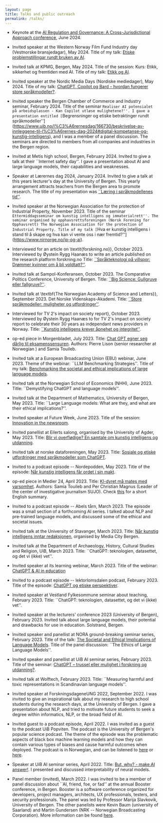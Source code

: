 ```yaml
---
layout: page
title: Talks and public outreach
permalink: /talks/
---
```


- Keynote at the [AI Regulation and Governance: A Cross-Jurisdictional Approach conference](https://www.jus.uio.no/ifp/english/research/projects/nrccl/viros/events/conferences/ai-regulation-and-governance-2024.html), June 2024.
 
- Invited speaker at the Western Norway Film Fund Industry day (Vestnorske bransjedagar), May 2024.
Title of my talk: [Etiske problemstillingar rundt bruken av AI](https://vestnorskfilm.no/nyheter/no/program-vestnorske-bransjedagar-2024).

- Invited talk at KPMG, Bergen, May 2024.
Title of the session: Kurs: Etikk, sikkerhet og fremtiden med AI.
Title of my talk: [Etikk og AI](https://srf.no/arrangement/srf-kurs-etikk-sikkerhet-og-fremtiden-med-ai).

- Invited speaker at the Nordic Media Days (Nordiske mediedager), May 2024.
Title of my talk: [ChatGPT, Copilot og Bard – hvordan fungerer store språkmodeller?](https://nordiskemediedager.no/sesjoner/slik-fungerer-store-sprakmodeller).

- Invited speaker the Bergen Chamber of Commerce and Industry seminar, February 2024.
Title of the seminar ``Realiser AI potensialet på arbeidsplassen - Kan Copilot utløse mulighetene?''. I gave a presentation entitled [``Begrensninger og etiske betraktinger rundt språkmodeller''](https://www.uib.no/l%C3%A6rernesdag/166730/beskrivelse-av-innleggene-til-l%C3%A6rernes-dag-2024#digital-kompetanse-og-kunstig-intelligens),  and  I was a member of a panel discussion. The seminars are directed to members from all companies and industries in the Bergen region.

- Invited at Metis high school, Bergen, February 2024.
Invited to give a talk at their ``Internet safety day''. I gave a presentation about AI and large language models, their capabilities and weaknesses.

- Speaker at Lærernes dag 2024, January 2024.
Invited to give a talk at this years lecturer's day at the University of Bergen. This yearly arrangement attracts teachers from the Bergen area to promote research. The title of my presentation was [``Læring i språkmodellenes tid''](https://www.bergen-chamber.no/arrangementer/realiser-ai-potensiale-paa-arbeidsplassen-kan-copilot-utloese-mulighetene/program).

- Invited speaker at the Norwegian Association for the protection of Industrial Property, November 2023.
Title of the seminar ``Ettermiddagsseminar om kunstig intelligens og immaterialrett''. The seminar organised by opphavsrettsforeningen (Norsk Forening for Opphavsrett) The Norwegian Association for the protection of Industrial Property.
Title of my talk [``Hva er kunstig intelligens i stand til å skape og hva kan vi vente oss i nær fremtid?''](https://www.nirnorge.no/ip-og-ai).

- Interviewed for an article on \textit{forskning.no}}, October 2023.
Interviewed by Øystein Rygg Haanæs to write an article published on the research platform forskning.no
Title: [``Språkteknologi på villspor: Drømmer kvinner om å bli voldtatt?''](https://forskning.no/kjonn-og-samfunn-kunstig-intelligens-partner/sprakteknologi-pa-villspor-drommer-kvinner-om-a-bli-voldtatt/2267951).

- Invited talk at Sampol-Konferansen, October 2023.
The Comparative Politics Conference, University of Bergen.
Title: [``Big Science: Gullgruve eller fallgruve?''](https://sampolkonferansen.no/about).

- Invited talk at \textbf{The Norwegian Academy of Science and Letters}}, September 2023.
Det Norske Videnskaps-Akademi.
Title: [``Store språkmodeller: muligheter og utfordringer''](https://dnva.no/detskjer/2023/04/kunstig-intelligens-chatgpt-hvor-star-vi-hvor-gar-vi).

- Interviewed for TV 2's impact on society report}, October 2023.
Interviewed by Øystein Rygg Haanæs to for TV 2's impact on society report to celebrate their 30 years as independant news providers in Norway.
Title: [``Kunstig intelligens krever åpnehet og integritet''](https://cdn.sanity.io/files/3145n0ft/production/4166f0c75fc648b4a57bd79dcc518606d9387676.pdf).

- op-ed piece in Morgenbladet, July 2023.
Title: [Chat GPT egner seg dårlig til eksamenssensuren](https://www.morgenbladet.no/ideer/debatt/2023/07/14/chat-gpt-og-akademisk-redelighet/).
Authors: Pierre Lison (senior researcher at Norwegian ) and Samia Touileb.

- Invited talk at a European Broadcasting Union (EBU) webinar, June 2023. 
Theme of the webinar: ``LLM Benchmarking Strategies''. 
Title of my talk: [Benchmarking the societal and ethical implications of large language models](https://tech.ebu.ch/events/2023/webinar_llm_benchmarking).

- Invited talk at the Norwegian School of Economics (NHH), June 2023.
Title: ``Demystifying ChatGPT and language models''.

- Invited talk at the Department of Mathematics, University of Bergen, May 2023.
Title: ``Large Language models: What are they, and what are their ethical implications?''. 
    
- Invited speaker at Future Week, June 2023.
Title of the session: [Innovation in the newsroom](https://mediacitybergen.no/futureweek/program/day-1/).
    
- Invited panellist at Eilerts salong, organised by the University of Agder, May 2023.
Title: [Blir vi overflødige? En samtale om kunstig intelligens og utdanning](https://www.uia.no/om-uia/fakultet/fakultet-for-samfunnsvitenskap/eilerts-salong/aktuelt-eilerts-salong/blir-vi-overfloedige-en-samtale-om-kunstig-intelligens-og-utdanning).

- Invited talk at norske dataforeningen, May 2023.
Title: [Sosiale og etiske utfordringer med språkmodeller som ChatGPT](https://www.dataforeningen.no/arrangement/chatgpt-pa-norsk/).
    
- Invited to a podcast episode -- Nordepodden, May 2023. 
Title of the episode: [Når kunstig intelligens får ordet i sin makt](https://open.spotify.com/episode/72wihr9ZXYd63im2QBCvCe).
    
- op-ed piece in Medier 24, April 2023.
Title: [KI-dyret må mates med varsomhet](https://m24.no/ai-chatgpt-debatt/ki-dyret-ma-mates-med-varsomhet/604440). 
Authors: Samia Touileb and Per Christian Magnus (Leader of the  center of investigative journalism SUJO). 
Check [this](https://www.uib.no/en/infomedia/161980/careful-feeding-ai-beast) for a short English summary. 

- Invited to a podcast episode -- Abels tårn, March 2023.
The episode was a small section of a forthcoming AI series. I talked about NLP and pre-trained language models, and discussed some of the ethical and societal issues.
    
- Invited talk at the University of Stavanger, March 2023.
Title: [Når kunstig intelligens inntar redaksjonen](https://app.checkin.no/event/55484/kristisk-blikk-pa-chatgpt-og-ai-generert-innhold), organised by Media City Bergen.
    
- Invited talk at the Department of Archaeology, History, Cultural Studies and Religion, UiB, March 2023.
Title: ``ChatGPT: teknologien, datasettet, og det vi (ikke) vet''.
    
- Invited speaker at its learning webinar, March 2023.
 Title of the webinar: [ChatGPT \& AI in education](https://info.itslearning.com/global/chatgpt-panel)
    
- Invited to a podcast episode -- lektorlomsdalen podcast, February 2023.
Title of the episode: [ChatGPT og etiske perspektiver](https://lektorlomsdalen.no/2023/04/ll-493-samia-touileb-om-chatgpt-og-etiske-perspektiver/).

- Invited speaker at Vestland Fylkesommune seminar about teaching, February 2023.
Title: ``ChatGPT: teknologien, datasettet, og det vi (ikke) vet''.
    
- Invited speaker at the lecturers' conference 2023 (University of Bergen), February 2023. 
Invited talk about large language models, their potential and drawbacks for use in education. Solstrand, Bergen.
    
- Invited speaker and panellist at NORA ground-breaking seminar series, February 2023.
Title of the talk: [The Societal and Ethical Implications of Language Models](https://www.nora.ai/events/cutting-edge-ai-large-language-models.html). Title of the panel discussion: ``The Ethics of Large Language Models''.
    
- Invited speaker and panellist at UiB AI seminar series, February 2023.
Title of the seminar: [ChatGPT – trussel eller mulighet i forskning og utdanning?](https://www.uib.no/ai/160136/fullsatt-aula-p%C3%A5-uib-ai-seminar-om-chatgpt).
    
- Invited talk at Wolftech, February 2023.
Title: ``Measuring harmful and toxic representations in Scandinavian language models''.
    
- Invited speaker at ForskningsdageneUNG 2022, September 2022.
I was invited to give an inspirational talk about my research to high school students during the research days, at the University of Bergen. I gave a presentation about NLP, and tried to motivate future students to seek a degree within informatics, NLP, or the broad field of AI.
    
- Invited guest to a podcast episode, April 2022.
I was invited as a guest to the podcast UiB Popviten. The podcast is the University of Bergen's popular science podcast. The theme of the episode was the problematic aspects of black box machine learning models and how they can contain various types of biases and cause harmful outcomes when deployed. The podcast is in Norwegian, and can be listened to [here](https://www.uib.no/aktuelt/153343/n\%C3\%A5r-ai-er-en-drittsekk) or [here](https://uibpopviten.podbean.com/e/nar-ai-er-en-drittsekk/).
    
- Speaker at UiB AI seminar series, April 2022.
Title: [But, why? - make AI answer!](https://www.uib.no/en/ai/152622/uib-ai-2-why-make-ai-answer). I presented and discussed interpretability of neural models. 
    
- Panel member (invited), March 2022. 
I was invited to be a member of panel discussion about ``AI, friend, foe, or fad'' at the annual Booster conference, in Bergen. Booster is a software conference organized for developers, project managers, architects, UX professionals, testers, and security professionals. 
The panel was led by Professor Marija Slavkovik, University of Bergen. The other panelists were Kevin Baum (university of Saarland) and Martin Gundersen (NRK -- Norwegian Broadcasting Corporation). More information can be found [here](https://2022.boosterconf.no/talk/panel-ai-friend-foe-or-fad/).

